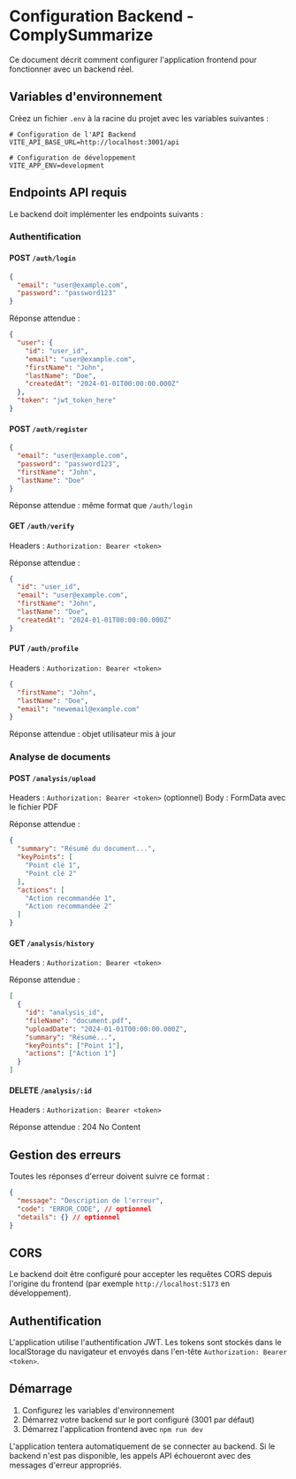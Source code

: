 # Configuration Backend - ComplySummarize

Ce document décrit comment configurer l'application frontend pour fonctionner avec un backend réel.

## Variables d'environnement

Créez un fichier `.env` à la racine du projet avec les variables suivantes :

```env
# Configuration de l'API Backend
VITE_API_BASE_URL=http://localhost:3001/api

# Configuration de développement  
VITE_APP_ENV=development
```

## Endpoints API requis

Le backend doit implémenter les endpoints suivants :

### Authentification

#### POST `/auth/login`
```json
{
  "email": "user@example.com",
  "password": "password123"
}
```

Réponse attendue :
```json
{
  "user": {
    "id": "user_id",
    "email": "user@example.com", 
    "firstName": "John",
    "lastName": "Doe",
    "createdAt": "2024-01-01T00:00:00.000Z"
  },
  "token": "jwt_token_here"
}
```

#### POST `/auth/register`
```json
{
  "email": "user@example.com",
  "password": "password123",
  "firstName": "John", 
  "lastName": "Doe"
}
```

Réponse attendue : même format que `/auth/login`

#### GET `/auth/verify`
Headers : `Authorization: Bearer <token>`

Réponse attendue :
```json
{
  "id": "user_id",
  "email": "user@example.com",
  "firstName": "John", 
  "lastName": "Doe",
  "createdAt": "2024-01-01T00:00:00.000Z"
}
```

#### PUT `/auth/profile`
Headers : `Authorization: Bearer <token>`
```json
{
  "firstName": "John",
  "lastName": "Doe",
  "email": "newemail@example.com"
}
```

Réponse attendue : objet utilisateur mis à jour

### Analyse de documents

#### POST `/analysis/upload`
Headers : `Authorization: Bearer <token>` (optionnel)
Body : FormData avec le fichier PDF

Réponse attendue :
```json
{
  "summary": "Résumé du document...",
  "keyPoints": [
    "Point clé 1",
    "Point clé 2"
  ],
  "actions": [
    "Action recommandée 1", 
    "Action recommandée 2"
  ]
}
```

#### GET `/analysis/history`
Headers : `Authorization: Bearer <token>`

Réponse attendue :
```json
[
  {
    "id": "analysis_id",
    "fileName": "document.pdf",
    "uploadDate": "2024-01-01T00:00:00.000Z",
    "summary": "Résumé...",
    "keyPoints": ["Point 1"],
    "actions": ["Action 1"]
  }
]
```

#### DELETE `/analysis/:id`
Headers : `Authorization: Bearer <token>`

Réponse attendue : 204 No Content

## Gestion des erreurs

Toutes les réponses d'erreur doivent suivre ce format :
```json
{
  "message": "Description de l'erreur",
  "code": "ERROR_CODE", // optionnel
  "details": {} // optionnel
}
```

## CORS

Le backend doit être configuré pour accepter les requêtes CORS depuis l'origine du frontend (par exemple `http://localhost:5173` en développement).

## Authentification

L'application utilise l'authentification JWT. Les tokens sont stockés dans le localStorage du navigateur et envoyés dans l'en-tête `Authorization: Bearer <token>`.

## Démarrage

1. Configurez les variables d'environnement
2. Démarrez votre backend sur le port configuré (3001 par défaut)
3. Démarrez l'application frontend avec `npm run dev`

L'application tentera automatiquement de se connecter au backend. Si le backend n'est pas disponible, les appels API échoueront avec des messages d'erreur appropriés. 